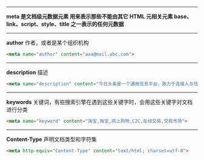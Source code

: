 
---

**meta 是文档级元数据元素
用来表示那些不能由其它 HTML 元相关元素 base、link、script、style、title 之一表示的任何元数据**

------------

**author**
作者，或者是某个组织机构

```html
<meta name="author" content="aaa@mail.abc.com">
```

------------

**description**
描述

```html
<meta name="description" content="今日头条是一个通用信息平台，致力于连接人与信息，促使信息创造价值。">
```

------------

**keywords**
关键词，有些搜索引擎在遇到这些关键字时，会用这些关键字对文档进行分类

```html
<meta name="keyword" content="淘宝,掏宝,网上购物,C2C,在线交易,交易市场">
```
------------

**Content-Type**
声明文档类型和字符集

```html
<meta http-equiv="Content-Type" content="text/html; charset=utf-8">
```
